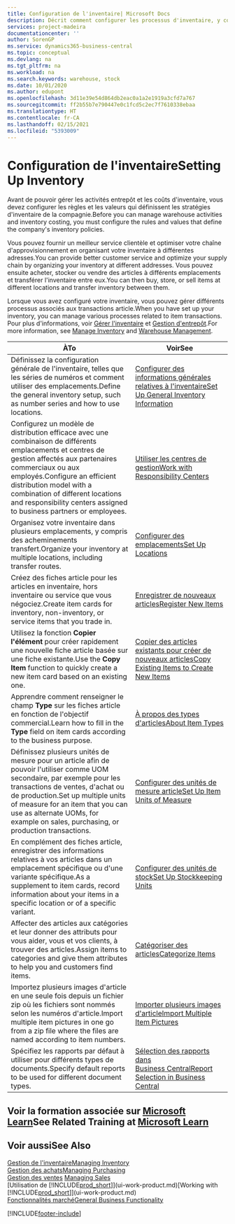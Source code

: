 ```yaml
---
title: Configuration de l'inventaire| Microsoft Docs
description: Décrit comment configurer les processus d'inventaire, y compris les acheminements pour le transfert et les emplacements, tels que des entrepôts.
services: project-madeira
documentationcenter: ''
author: SorenGP
ms.service: dynamics365-business-central
ms.topic: conceptual
ms.devlang: na
ms.tgt_pltfrm: na
ms.workload: na
ms.search.keywords: warehouse, stock
ms.date: 10/01/2020
ms.author: edupont
ms.openlocfilehash: 3d11e39e54d864db2eac0a1a2e1919a3cfd7a767
ms.sourcegitcommit: ff2b55b7e790447e0c1fcd5c2ec7f7610338ebaa
ms.translationtype: HT
ms.contentlocale: fr-CA
ms.lasthandoff: 02/15/2021
ms.locfileid: "5393009"
---
```

# <a name="setting-up-inventory"></a><span data-ttu-id="572ec-103">Configuration de l'inventaire</span><span class="sxs-lookup"><span data-stu-id="572ec-103">Setting Up Inventory</span></span>
<span data-ttu-id="572ec-104">Avant de pouvoir gérer les activités entrepôt et les coûts d'inventaire, vous devez configurer les règles et les valeurs qui définissent les stratégies d'inventaire de la compagnie.</span><span class="sxs-lookup"><span data-stu-id="572ec-104">Before you can manage warehouse activities and inventory costing, you must configure the rules and values that define the company's inventory policies.</span></span>

<span data-ttu-id="572ec-105">Vous pouvez fournir un meilleur service clientèle et optimiser votre chaîne d'approvisionnement en organisant votre inventaire à différentes adresses.</span><span class="sxs-lookup"><span data-stu-id="572ec-105">You can provide better customer service and optimize your supply chain by organizing your inventory at different addresses.</span></span> <span data-ttu-id="572ec-106">Vous pouvez ensuite acheter, stocker ou vendre des articles à différents emplacements et transférer l'inventaire entre eux.</span><span class="sxs-lookup"><span data-stu-id="572ec-106">You can then buy, store, or sell items at different locations and transfer inventory between them.</span></span>

<span data-ttu-id="572ec-107">Lorsque vous avez configuré votre inventaire, vous pouvez gérer différents processus associés aux transactions article.</span><span class="sxs-lookup"><span data-stu-id="572ec-107">When you have set up your inventory, you can manage various processes related to item transactions.</span></span> <span data-ttu-id="572ec-108">Pour plus d'informations, voir [Gérer l'inventaire](inventory-manage-inventory.md) et [Gestion d'entrepôt](warehouse-manage-warehouse.md).</span><span class="sxs-lookup"><span data-stu-id="572ec-108">For more information, see [Manage Inventory](inventory-manage-inventory.md) and [Warehouse Management](warehouse-manage-warehouse.md).</span></span>

| <span data-ttu-id="572ec-109">À</span><span class="sxs-lookup"><span data-stu-id="572ec-109">To</span></span> | <span data-ttu-id="572ec-110">Voir</span><span class="sxs-lookup"><span data-stu-id="572ec-110">See</span></span> |
| --- | --- |
| <span data-ttu-id="572ec-111">Définissez la configuration générale de l'inventaire, telles que les séries de numéros et comment utiliser des emplacements.</span><span class="sxs-lookup"><span data-stu-id="572ec-111">Define the general inventory setup, such as number series and how to use locations.</span></span> |[<span data-ttu-id="572ec-112">Configurer des informations générales relatives à l'inventaire</span><span class="sxs-lookup"><span data-stu-id="572ec-112">Set Up General Inventory Information</span></span>](inventory-how-setup-general.md) |
|<span data-ttu-id="572ec-113">Configurez un modèle de distribution efficace avec une combinaison de différents emplacements et centres de gestion affectés aux partenaires commerciaux ou aux employés.</span><span class="sxs-lookup"><span data-stu-id="572ec-113">Configure an efficient distribution model with a combination of different locations and responsibility centers assigned to business partners or employees.</span></span>|[<span data-ttu-id="572ec-114">Utiliser les centres de gestion</span><span class="sxs-lookup"><span data-stu-id="572ec-114">Work with Responsibility Centers</span></span>](inventory-responsibility-centers.md)|
| <span data-ttu-id="572ec-115">Organisez votre inventaire dans plusieurs emplacements, y compris des acheminements transfert.</span><span class="sxs-lookup"><span data-stu-id="572ec-115">Organize your inventory at multiple locations, including transfer routes.</span></span> |[<span data-ttu-id="572ec-116">Configurer des emplacements</span><span class="sxs-lookup"><span data-stu-id="572ec-116">Set Up Locations</span></span>](inventory-how-register-new-items.md) |
| <span data-ttu-id="572ec-117">Créez des fiches article pour les articles en inventaire, hors inventaire ou service que vous négociez.</span><span class="sxs-lookup"><span data-stu-id="572ec-117">Create item cards for inventory, non-inventory, or service items that you trade in.</span></span> |[<span data-ttu-id="572ec-118">Enregistrer de nouveaux articles</span><span class="sxs-lookup"><span data-stu-id="572ec-118">Register New Items</span></span>](inventory-how-register-new-items.md) |
|<span data-ttu-id="572ec-119">Utilisez la fonction **Copier l'élément** pour créer rapidement une nouvelle fiche article basée sur une fiche existante.</span><span class="sxs-lookup"><span data-stu-id="572ec-119">Use the **Copy Item** function to quickly create a new item card based on an existing one.</span></span>|[<span data-ttu-id="572ec-120">Copier des articles existants pour créer de nouveaux articles</span><span class="sxs-lookup"><span data-stu-id="572ec-120">Copy Existing Items to Create New Items</span></span>](inventory-how-copy-items.md)|
|<span data-ttu-id="572ec-121">Apprendre comment renseigner le champ **Type** sur les fiches article en fonction de l'objectif commercial.</span><span class="sxs-lookup"><span data-stu-id="572ec-121">Learn how to fill in the **Type** field on item cards according to the business purpose.</span></span>|[<span data-ttu-id="572ec-122">À propos des types d'articles</span><span class="sxs-lookup"><span data-stu-id="572ec-122">About Item Types</span></span>](inventory-about-item-types.md)|
|<span data-ttu-id="572ec-123">Définissez plusieurs unités de mesure pour un article afin de pouvoir l'utiliser comme UOM secondaire, par exemple pour les transactions de ventes, d'achat ou de production.</span><span class="sxs-lookup"><span data-stu-id="572ec-123">Set up multiple units of measure for an item that you can use as alternate UOMs, for example on sales, purchasing, or production transactions.</span></span>|[<span data-ttu-id="572ec-124">Configurer des unités de mesure article</span><span class="sxs-lookup"><span data-stu-id="572ec-124">Set Up Item Units of Measure</span></span>](inventory-how-setup-units-of-measure.md)|
|<span data-ttu-id="572ec-125">En complément des fiches article, enregistrer des informations relatives à vos articles dans un emplacement spécifique ou d'une variante spécifique.</span><span class="sxs-lookup"><span data-stu-id="572ec-125">As a supplement to item cards, record information about your items in a specific location or of a specific variant.</span></span>|[<span data-ttu-id="572ec-126">Configurer des unités de stock</span><span class="sxs-lookup"><span data-stu-id="572ec-126">Set Up Stockkeeping Units</span></span>](inventory-how-to-set-up-stockkeeping-units.md)|
| <span data-ttu-id="572ec-127">Affecter des articles aux catégories et leur donner des attributs pour vous aider, vous et vos clients, à trouver des articles.</span><span class="sxs-lookup"><span data-stu-id="572ec-127">Assign items to categories and give them attributes to help you and customers find items.</span></span> |[<span data-ttu-id="572ec-128">Catégoriser des articles</span><span class="sxs-lookup"><span data-stu-id="572ec-128">Categorize Items</span></span>](inventory-how-categorize-items.md) |
|<span data-ttu-id="572ec-129">Importez plusieurs images d'article en une seule fois depuis un fichier zip où les fichiers sont nommés selon les numéros d'article.</span><span class="sxs-lookup"><span data-stu-id="572ec-129">Import multiple item pictures in one go from a zip file where the files are named according to item numbers.</span></span>|[<span data-ttu-id="572ec-130">Importer plusieurs images d'article</span><span class="sxs-lookup"><span data-stu-id="572ec-130">Import Multiple Item Pictures</span></span>](inventory-how-import-item-pictures.md)|
|<span data-ttu-id="572ec-131">Spécifiez les rapports par défaut à utiliser pour différents types de documents.</span><span class="sxs-lookup"><span data-stu-id="572ec-131">Specify default reports to be used for different document types.</span></span>|[<span data-ttu-id="572ec-132">Sélection des rapports dans Business Central</span><span class="sxs-lookup"><span data-stu-id="572ec-132">Report Selection in Business Central</span></span>](across-report-selections.md)|

## <a name="see-related-training-at-microsoft-learn"></a><span data-ttu-id="572ec-133">Voir la formation associée sur [Microsoft Learn](/learn/paths/trade-get-started-dynamics-365-business-central/)</span><span class="sxs-lookup"><span data-stu-id="572ec-133">See Related Training at [Microsoft Learn](/learn/paths/trade-get-started-dynamics-365-business-central/)</span></span>

## <a name="see-also"></a><span data-ttu-id="572ec-134">Voir aussi</span><span class="sxs-lookup"><span data-stu-id="572ec-134">See Also</span></span>

[<span data-ttu-id="572ec-135">Gestion de l'inventaire</span><span class="sxs-lookup"><span data-stu-id="572ec-135">Managing Inventory</span></span>](inventory-manage-inventory.md)  
[<span data-ttu-id="572ec-136">Gestion des achats</span><span class="sxs-lookup"><span data-stu-id="572ec-136">Managing Purchasing</span></span>](purchasing-manage-purchasing.md)  
<span data-ttu-id="572ec-137">[Gestion des ventes](sales-manage-sales.md)  </span><span class="sxs-lookup"><span data-stu-id="572ec-137">[Managing Sales](sales-manage-sales.md)  </span></span>  
<span data-ttu-id="572ec-138">[Utilisation de [!INCLUDE[prod_short](includes/prod_short.md)]](ui-work-product.md)</span><span class="sxs-lookup"><span data-stu-id="572ec-138">[Working with [!INCLUDE[prod_short](includes/prod_short.md)]](ui-work-product.md)</span></span>  
[<span data-ttu-id="572ec-139">Fonctionnalités marché</span><span class="sxs-lookup"><span data-stu-id="572ec-139">General Business Functionality</span></span>](ui-across-business-areas.md)


[!INCLUDE[footer-include](includes/footer-banner.md)]